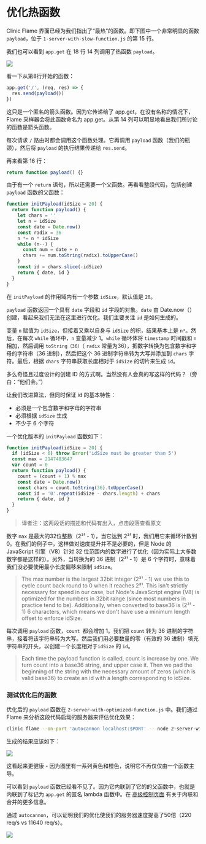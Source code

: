# 优化热函数

Clinic Flame 界面已经为我们指出了“最热”的函数。即下图中一个非常明显的函数 `payload`，位于 `1-server-with-slow-function.js` 的第 15 行。

我们也可以看到 `app.get` 在 18 行 14 列调用了热函数 `payload`。

![](https://clinicjs.org/static/60ec54d4c38a25cb8c567ccf71a6c187/65be2/03.png)

看一下从第8行开始的函数：

```javascript
app.get('/', (req, res) => {
  res.send(payload())
})
```

这只是一个匿名的箭头函数。因为它传递给了 app.get，在没有名称的情况下，Flame 采样器会将此函数命名为 app.get。从第 14 列可以明显地看出我们所讨论的函数是箭头函数。

每次请求 `/` 路由时都会调用这个函数处理。它再调用 `payload` 函数（我们的瓶颈），然后将 `payload` 的执行结果传递给 `res.send`。

再来看第 16 行：

```javascript
return function payload() {}
```

由于有一个 `return` 语句，所以还需要一个父函数。再看看整段代码，包括创建 `payload` 函数的父函数：

```javascript
function initPayload(idSize = 20) {
  return function payload() {
    let chars = ''
    let n = idSize
    const date = Date.now()
    const radix = 36
    n *= n * idSize
    while (n--) {
      const num = date + n
      chars += num.toString(radix).toUpperCase()
    }
    const id = chars.slice(-idSize)
    return { date, id }
  }
}
```

在 `initPayload` 的作用域内有一个参数 `idSize`，默认值是 `20`。

`payload` 函数返回一个具有 `date` 字段和 `id` 字段的对象。`date` 由 Date.now（）创建，看起来我们无法在这里进行优化。我们主要关注 `id` 是如何生成的。

变量 `n` 赋值为 `idSize`，但接着又乘以自身与 `idSize` 的积，结果基本上是 `n³`。然后，在每次 `while` 循环中，`n` 变量减少 1。`while` 循环体将 `timestamp` 时间戳和 `n` 相加，然后调用 `toString（36）`（ `radix` 常量为36），把数字转换为包含数字和字母的字符串（36 进制），然后把这个 36 进制字符串转为大写并添加到 `chars` 字符。最后，根据 `chars` 字符串获取长度相对于 `idSize` 的切片来生成 `id`。

多么奇怪且过度设计的创建 ID 的方式啊。当然没有人会真的写这样的代码？（旁白：“他们会。”）

让我们改进算法，但同时保证 id 的基本特性：

- 必须是一个包含数字和字母的字符串
- 必须根据 `idSize` 生成
- 不少于 6 个字符

一个优化版本的 `initPayload` 函数如下：

```javascript
function initPayload(idSize = 20) {
  if (idSize < 6) throw Error('idSize must be greater than 5')
  const max = 2147483647
  var count = 0
  return function payload() {
    count = (count + 1) % max
    const date = Date.now()
    const chars = count.toString(36).toUpperCase()
    const id = '0'.repeat(idSize - chars.length) + chars
    return { date, id }
  }
}
```
> 译者注：这两段话的描述和代码有出入，点击段落查看原文  

数字 `max` 是最大的32位整数（2³¹ - 1），当它达到 2³¹ 时，我们用它来循环计数到 0。在我们的例子中，这样做对速度提升并不是必要的，但是 Node 的 JavaScript 引擎（V8）针对 32 位范围内的数字进行了优化（因为实际上大多数数字都是这样的）。另外，当转换为的 36 进制（2³¹ -  1）是 6 个字符时，意味着我们没必要使用最小长度偏移来限制 `idSize`。
> The max number is the largest 32bit integer (2³¹ - 1) we use this to cycle count back round to 0 when it reaches 2³¹. This isn't strictly necessary for speed in our case, but Node's JavaScript engine (V8) is optimized for the numbers in 32bit range (since most numbers in practice tend to be). Additionally, when converted to base36 is (2³¹ - 1) 6 characters, which means we don't have use a minimum length offset to enforce idSize.

每次调用 `payload` 函数，`count `都会增加 1。我们把 `count` 转为 36 进制的字符串，接着将该字符串转为大写。然后我们用必要数量的零（有效的 36 进制）填充字符串的开头，以创建一个长度相对于`idSize` 的 `id`。
> Each time the payload function is called, count is increase by one. We turn count into a base36 string, and upper case it. Then we pad the beginning of the string with the necessary amount of zeros (which is valid base36) to create an id with a length corresponding to idSize.

### 测试优化后的函数

优化后的 `payload` 函数在 `2-server-with-optimized-function.js` 中。我们通过 Flame 来分析这段代码启动的服务器来评估优化效果：

```bash
clinic flame --on-port 'autocannon localhost:$PORT' -- node 2-server-with-optimized-function.js
```

生成的结果应该如下：

![](https://clinicjs.org/static/de4a5813f3c6b55a8713462e117d7a7c/65be2/06-A.png)

这看起来更健康 - 因为图里有一系列黄色和橙色，说明它不再仅仅由一个函数主导。

可以看到 `payload` 函数已经看不见了。因为它内联到了它的的父函数中，也就是内联到了标记为 `app.get` 的匿名 lambda 函数中。在 [高级控制页面](./advanced_controls.html#合并与未合并) 有关于内联和合并的更多信息。

通过 `autocannon`，可以证明我们的优化使我们的服务器速度提高了50倍（220 req/s vs 11640 req/s）。

![](https://clinicjs.org/static/a140f7ccf8fcc653b51daefab7c9b17e/34af2/06-B.png)
